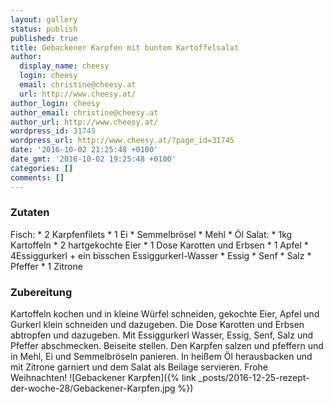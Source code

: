 ```yaml
---
layout: gallery
status: publish
published: true
title: Gebackener Karpfen mit buntem Kartoffelsalat
author:
  display_name: cheesy
  login: cheesy
  email: christine@cheesy.at
  url: http://www.cheesy.at/
author_login: cheesy
author_email: christine@cheesy.at
author_url: http://www.cheesy.at/
wordpress_id: 31745
wordpress_url: http://www.cheesy.at/?page_id=31745
date: '2016-10-02 21:25:48 +0100'
date_gmt: '2016-10-02 19:25:48 +0100'
categories: []
comments: []
---
```

### Zutaten
Fisch:
\* 2 Karpfenfilets
\* 1 Ei
\* Semmelbrösel
\* Mehl
\* Öl
Salat:
\* 1kg Kartoffeln
\* 2 hartgekochte Eier
\* 1 Dose Karotten und Erbsen
\* 1 Apfel
\* 4Essiggurkerl + ein bisschen Essiggurkerl-Wasser
\* Essig
\* Senf
\* Salz
\* Pfeffer
\* 1 Zitrone
### Zubereitung
Kartoffeln kochen und in kleine Würfel schneiden, gekochte Eier, Apfel und Gurkerl klein schneiden und dazugeben. Die Dose Karotten und Erbsen abtropfen und dazugeben. Mit Essiggurkerl Wasser, Essig, Senf, Salz und Pfeffer abschmecken. Beiseite stellen. Den Karpfen salzen und pfeffern und in Mehl, Ei und Semmelbröseln panieren. In heißem Öl herausbacken und mit Zitrone garniert und dem Salat als Beilage servieren. Frohe Weihnachten!
![Gebackener Karpfen]({% link _posts/2016-12-25-rezept-der-woche-28/Gebackener-Karpfen.jpg %})
